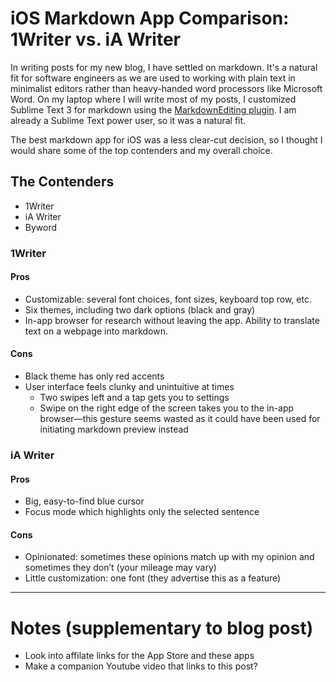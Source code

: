 # iOS Markdown App Comparison: 1Writer vs. iA Writer

In writing posts for my new blog, I have settled on markdown. It's a natural fit for software engineers as we are used to working with plain text in minimalist editors rather than heavy-handed word processors like Microsoft Word. On my laptop where I will write most of my posts, I customized Sublime Text 3 for markdown using the [MarkdownEditing plugin](). I am already a Sublime Text power user, so it was a natural fit. 

The best markdown app for iOS was a less clear-cut decision, so I thought I would share some of the top contenders and my overall choice.

## The Contenders

* 1Writer
* iA Writer
* Byword

### 1Writer

#### Pros

- Customizable: several font choices, font sizes, keyboard top row, etc. 
- Six themes, including two dark options (black and gray)
- In-app browser for research without leaving the app. Ability to translate text on a webpage into markdown. 

#### Cons

- Black theme has only red accents
- User interface feels clunky and unintuitive at times 
	- Two swipes left and a tap gets you to settings 
	- Swipe on the right edge of the screen takes you to the in-app browser—this gesture seems wasted as it could have been used for initiating markdown preview instead

### iA Writer

#### Pros

- Big, easy-to-find blue cursor
- Focus mode which highlights only the selected sentence

#### Cons

- Opinionated: sometimes these opinions match up with my opinion and sometimes they don’t (your mileage may vary)
- Little customization: one font (they advertise this as a feature)

---

# Notes (supplementary to blog post)

* Look into affilate links for the App Store and these apps 
* Make a companion Youtube video that links to this post? 
